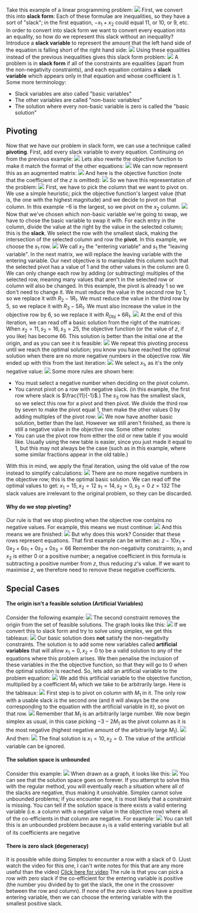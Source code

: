 
Take this example of a linear programming problem:
![](Pasted%20image%2020230307114018.png)
First, we convert this into **slack form**:
Each of these formulae are inequalities, so they have a sort of "slack"; in the first equation, $-x_1 + x_2$ could equal 11, or 10, or 9, etc. In order to convert into slack form we want to convert every equation into an equality, so how do we represent this slack without an inequality? Introduce a **slack variable** to represent the amount that the left hand side of the equation is falling short of the right hand side:
![](Pasted%20image%2020230307115306.png)
Using these equalities instead of the previous inequalities gives this slack form problem:
![](Pasted%20image%2020230307115344.png)
A problem is in **slack form** if all of the constraints are equalities (apart from the non-negativity constraints), and each equation contains a **slack variable** which appears only in that equation and whose coefficient is 1.
Some more terminology:
- Slack variables are also called "basic variables"
- The other variables are called "non-basic variables"
- The solution where every non-basic variable is zero is called the "basic solution"

## Pivoting
Now that we have our problem in slack form, we can use a technique called **pivoting**. First, add every slack variable to every equation. Continuing on from the previous example:
![](Pasted%20image%2020230307121242.png)
Lets also rewrite the objective function to make it match the format of the other equations:
![](Pasted%20image%2020230307121354.png)
We can now represent this as an augmented matrix:
![](Pasted%20image%2020230307121445.png)
And here is the objective function (note that the coefficient of the $z$ is omitted):
![](Pasted%20image%2020230307121520.png)
So we have this representation of the problem:
![](Pasted%20image%2020230307121839.png)
First, we have to pick the column that we want to pivot on. We use a simple heuristic; pick the objective function's largest value (that is, the one with the highest magnitude) and we decide to pivot on that column. In this example $-6$ is the largest, so we pivot on the $x_2$ column.
![](Pasted%20image%2020230307122308.png)
Now that we've chosen which non-basic variable we're going to swap, we have to chose the basic variable to swap it with. For each entry in the column, divide the value at the right by the value in the selected column; this is the **slack**. We select the row with the smallest slack, making the intersection of the selected column and row the **pivot**. In this example, we choose the $s_1$ row.
![](Pasted%20image%2020230307122511.png)
We call $x_2$ the "entering variable" and $s_1$ the "leaving variable". In the next matrix, we will replace the leaving variable with the entering variable.
Our next objective is to manipulate this column such that the selected pivot has a value of 1 and the other values in the column are 0. We can only change each row by adding (or subtracting) multiples of the selected row, meaning many values that aren't in the selected row or column will also be changed. 
In this example, the pivot is already 1 so we don't need to change it. We must reduce the value in the second row by 1, so we replace it with $R_2 - 1R_1$. We must reduce the value in the third row by 5, so we replace it with $R_3 - 5R_1$. We must also increase the value in the objective row by 6, so we replace it with $R_\text{Obj} +6R_1$.
![](Pasted%20image%2020230307123454.png)
At the end of this iteration, we can read off a basic solution from the right of the matrices:
When $x_2 = 11, s_2 = 16, s_3 = 25$, 
the objective function (or the value of $z$, if you like) has become $66$.
This solution is better than the initial one at the origin, and as you can see it is feasible:
![](Pasted%20image%2020230307123721.png)
We repeat this pivoting process until we reach the optimal solution; you know you have reached the optimal solution when there are no more negative numbers in the objective row.
We ended up with this from the last iteration:
![](Pasted%20image%2020230307123837.png)
We select $x_1$, as it's the only negative value:
![](Pasted%20image%2020230307123920.png)
Some more rules are shown here:
- You must select a negative number when deciding on the pivot column.
- You cannot pivot on a row with negative slack. (in this example, the first row where slack is $\frac{11}{-1}$.)
The $s_3$ row has the smallest slack, so we select this row for a pivot and then pivot. We divide the third row by seven to make the pivot equal 1, then make the other values 0 by adding multiples of the pivot row:
![](Pasted%20image%2020230307124309.png)
We now have another basic solution, better than the last. However we still aren't finished, as there is still a negative value in the objective row. Some other notes:
- You can use the pivot row from either the old or new table if you would like. Usually using the new table is easier, since you just made it equal to 1, but this may not always be the case (such as in this example, where some similar fractions appear in the old table.)

With this in mind, we apply the final iteration, using the old value of the row instead to simplify calculations:
![](Pasted%20image%2020230307124817.png)
There are no more negative numbers in the objective row; this is the optimal basic solution. We can read off the optimal values to get:
$x_1 = 15, x_2 = 12$
$s_1 = 14, s_2 = 0, s_3 = 0$
$z = 132$
The slack values are irrelevant to the original problem, so they can be discarded. 
#### Why do we stop pivoting?
Our rule is that we stop pivoting when the objective row contains no negative values. For example, this means we must continue:
![](Pasted%20image%2020230307125247.png)
And this means we are finished:
![](Pasted%20image%2020230307125406.png)
But why does this work? Consider that these rows represent equations. That first example can be written as:
$z -10x_1 + 0x_2 + 6s_1 + 0s_2 + 0s_3 = 66$
Remember the non-negativity constraints; $x_1$ and $x_2$ is either 0 or a positive number; a negative coefficient in this formula is subtracting a positive number from $z$, thus reducing $z$'s value. If we want to maximise $z$, we therefore need to remove these negative coefficients.

## Special Cases
#### The origin isn't a feasible solution (Artificial Variables)
Consider the following example:
![](Pasted%20image%2020230314135806.png)
The second constraint removes the origin from the set of feasible solutions. The graph looks like this:
![](Pasted%20image%2020230314135846.png)
If we convert this to slack form and try to solve using simplex, we get this tableaux:
![](Pasted%20image%2020230314135924.png)
Our basic solution does **not** satisfy the non-negativity constraints.
The solution is to add some new variables called **artificial variables** that will allow $x_1=0, x_2=0$ to be a valid solution to any of the equations where this problem arises. We then penalise the inclusion of these variables in the the objective function, so that they will go to 0 when the optimal solution is reached.
So, lets add an artificial variable to the problem equation:
![](Pasted%20image%2020230314140426.png)
We add this artificial variable to the objective function, multiplied by a coefficient $M_1$ which we take to be arbitrarily large. Here is the tableaux:
![](Pasted%20image%2020230314141315.png)
First step is to pivot on column with $M_1$ in it. The only row with a usable slack is the second one (and it will always be the one corresponding to the equation with the artificial variable in it), so pivot on that row.
![](Pasted%20image%2020230314141554.png)
Remember that $M_1$ is an arbitrarily large number. We now begin simplex as usual, in this case picking $-3-2M_1$ as the pivot column as it is the most negative (highest negative amount of the arbitrarily large $M_1$).
![](Pasted%20image%2020230314142208.png)
And then:
![](Pasted%20image%2020230314142331.png)
The final solution is $x_1=10, x_2=0$. The value of the artificial variable can be ignored.
#### The solution space is unbounded
Consider this example:
![](Pasted%20image%2020230314142639.png)
When drawn as a graph, it looks like this:
![](Pasted%20image%2020230314142717.png)
You can see that the solution space goes on forever. If you attempt to solve this with the regular method, you will eventually reach a situation where all of the slacks are negative, thus making it unsolvable. Simplex cannot solve unbounded problems; if you encounter one, it is most likely that a constraint is missing.
You can tell if the solution space is there exists a valid entering variable (i.e. a column with a negative value in the objective row) where all of the co-efficients in that column are negative. For example:
![](Pasted%20image%2020230314150537.png)
You can tell this is an unbounded problem because $x_1$ is a valid entering variable but all of its coefficients are negative
#### There is zero slack (degeneracy)
It is possible while doing Simplex to encounter a row with a slack of 0. 
(Just watch the video for this one, I can't write notes for this that are any more useful than the video)
[Click here for video](zeroSlackVideo.mp4)
The rule is that you can pick a row with zero slack if the co-efficient for the entering variable is positive (the number you divided by to get the slack, the one in the crossover between the row and column). If none of the zero slack rows have a positive entering variable, then we can choose the entering variable with the smallest positive slack.